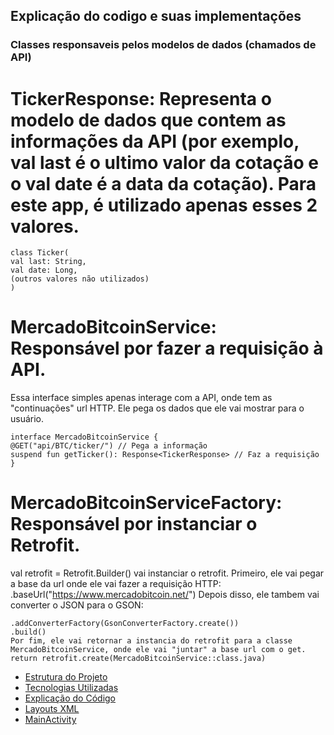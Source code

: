 ## Explicação do codigo e suas implementações

### Classes responsaveis pelos modelos de dados (chamados de API)

# TickerResponse: Representa o modelo de dados que contem as informações da API (por exemplo, val last é o ultimo valor da cotação e o val date é a data da cotação). Para este app, é utilizado apenas esses 2 valores. 
```
class Ticker(
val last: String,
val date: Long,
(outros valores não utilizados)
)
```
# MercadoBitcoinService: Responsável por fazer a requisição à API.
Essa interface simples apenas interage com a API, onde tem as "continuações" url HTTP. Ele pega os dados que ele vai mostrar para o usuário. 
```
interface MercadoBitcoinService {
@GET("api/BTC/ticker/") // Pega a informação 
suspend fun getTicker(): Response<TickerResponse> // Faz a requisição
}
```
# MercadoBitcoinServiceFactory: Responsável por instanciar o Retrofit.
val retrofit = Retrofit.Builder() vai instanciar o retrofit.
Primeiro, ele vai pegar a base da url onde ele vai fazer a requisição HTTP:
.baseUrl("https://www.mercadobitcoin.net/")
Depois disso, ele tambem vai converter o JSON para o GSON:
```
.addConverterFactory(GsonConverterFactory.create())
.build()
Por fim, ele vai retornar a instancia do retrofit para a classe MercadoBitcoinService, onde ele vai "juntar" a base url com o get.
return retrofit.create(MercadoBitcoinService::class.java)
```

- [Estrutura do Projeto](estrutura_projeto.md)
- [Tecnologias Utilizadas](tecnologias_utilizadas.md)
- [Explicação do Código](explicacao_codigo.md)
- [Layouts XML](layouts.md)
- [MainActivity](mainactivity.md)
